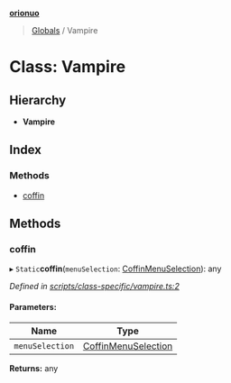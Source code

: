 **[orionuo](../README.md)**

> [Globals](../globals.md) / Vampire

# Class: Vampire

## Hierarchy

* **Vampire**

## Index

### Methods

* [coffin](vampire.md#coffin)

## Methods

### coffin

▸ `Static`**coffin**(`menuSelection`: [CoffinMenuSelection](../enums/coffinmenuselection.md)): any

*Defined in [scripts/class-specific/vampire.ts:2](https://github.com/msviha/orionuo/blob/ff1a9e9/src/scripts/class-specific/vampire.ts#L2)*

#### Parameters:

Name | Type |
------ | ------ |
`menuSelection` | [CoffinMenuSelection](../enums/coffinmenuselection.md) |

**Returns:** any
